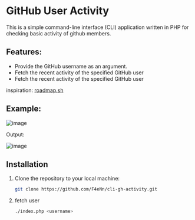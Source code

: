 # GitHub User Activity

This is a simple command-line interface (CLI) application written in PHP for checking basic activity of github members.

## Features:
- Provide the GitHub username as an argument.
- Fetch the recent activity of the specified GitHub user
- Fetch the recent activity of the specified GitHub user

 inspiration: <a href="https://roadmap.sh/projects/github-user-activity" target="_blank">roadmap.sh</a>

## Example:


![image](https://github.com/user-attachments/assets/86b92220-f2a4-4ca1-97f9-024c6273e73f)

Output:

![image](https://github.com/user-attachments/assets/4056f127-6a5b-4727-84a0-bc5036cd1b80)


## Installation


1. Clone the repository to your local machine:

   ```bash
   git clone https://github.com/F4eNn/cli-gh-activity.git
   ```
2. fetch user
    ```bash
    ./index.php <username>
    ```
